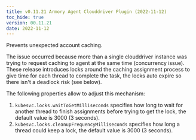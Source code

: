 ```yaml
---
title: v0.11.21 Armory Agent Clouddriver Plugin (2022-11-12)
toc_hide: true
version: 00.11.21
date: 2022-11-12
---
```


Prevents unexpected account caching.

The issue occurred because more than a single clouddriver instance was trying to request caching to agent at the same time (concurrency issue).
These release introduces locks around the caching assignment process to give time for each thread to complete the task, the locks auto expire so there isn't a deadlock risk (see below).

The following properties allow to adjust this mechanism:
1. `kubesvc.locks.waitToGetMilliseconds` specifies how long to wait for another thread to finish assignments before trying to get the lock, the default value is 3000 (3 seconds).
2. `kubesvc.locks.cleanupFrequencyMilliseconds` specifies how long a thread could keep a lock, the default value is 3000 (3 seconds).

